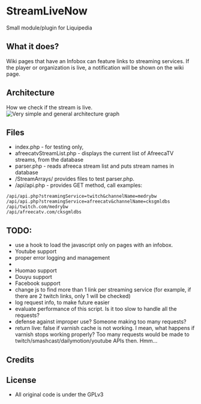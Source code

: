 # StreamLiveNow

Small module/plugin for Liquipedia

## What it does?
Wiki pages that have an Infobox can feature links to streaming services. 
If the player or organization is live, a notification will be shown on the wiki page.	

## Architecture
How we check if the stream is live.
![Very simple and general architecture graph](https://github.com/XeroCodeIT/StreamLiveNow/blob/master/architecture.png)

## Files
* index.php - for testing only, 
* afreecatvStreamList.php - displays the current list of AfreecaTV streams, from the database
* parser.php - reads afreeca stream list and puts stream names in database
* /StreamArrays/ provides files to test parser.php.
* /api/api.php - provides GET method, call examples:
```
/api/api.php?streamingService=twitch&channelName=medrybw
/api/api.php?streamingService=afreecatv&channelName=cksgmldbs
/api/twitch.com/medrybw
/api/afreecatv.com/cksgmldbs
```

## TODO:
* use a hook to load the javascript only on pages with an infobox.
* Youtube support
* proper error logging and management
* 
* Huomao support
* Douyu support
* Facebook support
* change js to find more than 1 link per streaming service (for example, if there are 2 twitch links, only 1 will be checked)
* log request info, to make future easier
* evaluate performance of this script. Is it too slow to handle all the requests?
* defense against improper use? Someone making too many requests?
* return live: false if varnish cache is not working. I mean, what happens if varnish stops working properly? Too many requests would be made to twitch/smashcast/dailymotion/youtube APIs then. Hmm...

## Credits


## License
* All original code is under the GPLv3